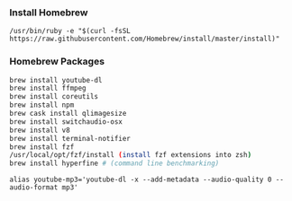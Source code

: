 ### Install Homebrew

`/usr/bin/ruby -e "$(curl -fsSL https://raw.githubusercontent.com/Homebrew/install/master/install)"`

### Homebrew Packages

```bash
brew install youtube-dl
brew install ffmpeg
brew install coreutils
brew install npm
brew cask install qlimagesize
brew install switchaudio-osx
brew install v8
brew install terminal-notifier
brew install fzf 
/usr/local/opt/fzf/install (install fzf extensions into zsh)
brew install hyperfine # (command line benchmarking)
```

```
alias youtube-mp3='youtube-dl -x --add-metadata --audio-quality 0 --audio-format mp3'
```
